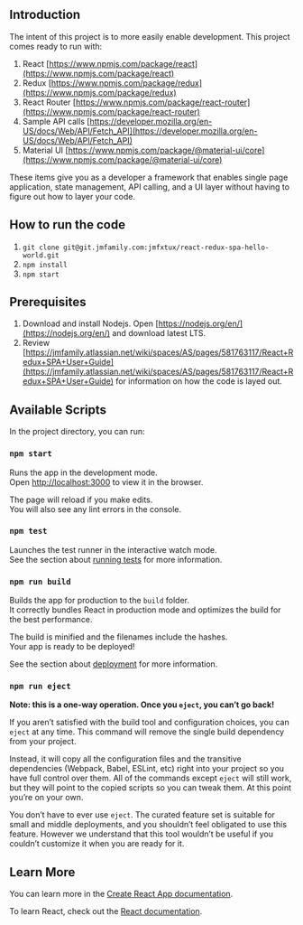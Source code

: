 ## Introduction

The intent of this project is to more easily enable development.  This project comes ready to run with:

1. React [https://www.npmjs.com/package/react](https://www.npmjs.com/package/react)
2. Redux [https://www.npmjs.com/package/redux](https://www.npmjs.com/package/redux)
3. React Router [https://www.npmjs.com/package/react-router](https://www.npmjs.com/package/react-router)
4. Sample API calls [https://developer.mozilla.org/en-US/docs/Web/API/Fetch_API](https://developer.mozilla.org/en-US/docs/Web/API/Fetch_API)
5. Material UI [https://www.npmjs.com/package/@material-ui/core](https://www.npmjs.com/package/@material-ui/core)

These items give you as a developer a framework that enables single page application, state management, API calling, 
and a UI layer without having to figure out how to layer your code. 

## How to run the code

1. `git clone git@git.jmfamily.com:jmfxtux/react-redux-spa-hello-world.git` 
2. `npm install`
3. `npm start`


## Prerequisites

1. Download and install Nodejs.  Open [https://nodejs.org/en/](https://nodejs.org/en/) and download latest LTS.
2. Review [https://jmfamily.atlassian.net/wiki/spaces/AS/pages/581763117/React+Redux+SPA+User+Guide](https://jmfamily.atlassian.net/wiki/spaces/AS/pages/581763117/React+Redux+SPA+User+Guide) for information on how the code is layed out.  

## Available Scripts

In the project directory, you can run:

### `npm start`

Runs the app in the development mode.<br>
Open [http://localhost:3000](http://localhost:3000) to view it in the browser.

The page will reload if you make edits.<br>
You will also see any lint errors in the console.

### `npm test`

Launches the test runner in the interactive watch mode.<br>
See the section about [running tests](https://facebook.github.io/create-react-app/docs/running-tests) for more information.

### `npm run build`

Builds the app for production to the `build` folder.<br>
It correctly bundles React in production mode and optimizes the build for the best performance.

The build is minified and the filenames include the hashes.<br>
Your app is ready to be deployed!

See the section about [deployment](https://facebook.github.io/create-react-app/docs/deployment) for more information.

### `npm run eject`

**Note: this is a one-way operation. Once you `eject`, you can’t go back!**

If you aren’t satisfied with the build tool and configuration choices, you can `eject` at any time. This command will remove the single build dependency from your project.

Instead, it will copy all the configuration files and the transitive dependencies (Webpack, Babel, ESLint, etc) right into your project so you have full control over them. All of the commands except `eject` will still work, but they will point to the copied scripts so you can tweak them. At this point you’re on your own.

You don’t have to ever use `eject`. The curated feature set is suitable for small and middle deployments, and you shouldn’t feel obligated to use this feature. However we understand that this tool wouldn’t be useful if you couldn’t customize it when you are ready for it.

## Learn More

You can learn more in the [Create React App documentation](https://facebook.github.io/create-react-app/docs/getting-started).

To learn React, check out the [React documentation](https://reactjs.org/).
